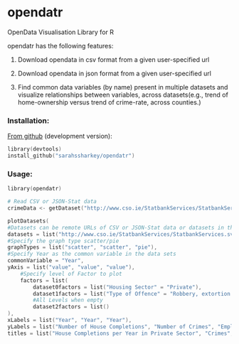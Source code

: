 # opendatr
OpenData Visualisation Library for R

opendatr has the following features:

1. Download opendata in csv format from a given user-specified url

2. Download opendata in json format from a given user-specified url

3. Find common data variables (by name) present in multiple datasets and visualize relationships between variables, across datasets(e.g., trend of home-ownership versus trend of crime-rate, across counties.)

### Installation:


[From github](http://www.github.com/sarahssharkey/opendatr) (development version):

```s
library(devtools)
install_github("sarahssharkey/opendatr")
```

### Usage:

```s
library(opendatr)

# Read CSV or JSON-Stat data  
crimeData <- getDataset("http://www.cso.ie/StatbankServices/StatbankServices.svc/jsonservice/responseinstance/CJA07")

plotDatasets(
#Datasets can be remote URLs of CSV or JSON-Stat data or datasets in the current environment
datasets = list("http://www.cso.ie/StatbankServices/StatbankServices.svc/jsonservice/responseinstance/HSA01", crimeData, "http://www.cso.ie/StatbankServices/StatbankServices.svc/jsonservice/responseinstance/CNKL1"),
#Specify the graph type scatter/pie
graphTypes = list("scatter", "scatter", "pie"),
#Specify Year as the common variable in the data sets
commonVariable = "Year",
yAxis = list("value", "value", "value"),
	#Specify level of Factor to plot
	factors = list(
		dataset0factors = list("Housing Sector" = "Private"),
		dataset1factors = list("Type of Offence" = "Robbery, extortion and hijacking offences"),
		#All Levels when empty
		dataset2factors = list()
),
xLabels = list("Year", "Year", "Year"),
yLabels = list("Number of House Completions", "Number of Crimes", "Employment"),
titles = list("House Completions per Year in Private Sector", "Crimes", "Employment"))
